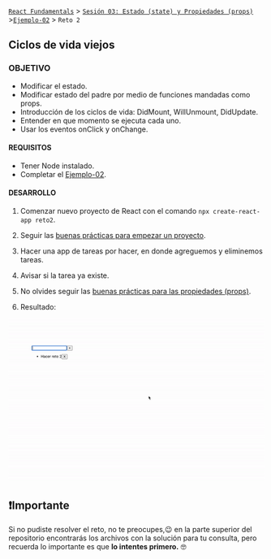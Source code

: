 [`React Fundamentals`](../../README.md) > [`Sesión 03: Estado (state) y Propiedades (props)`](../Readme.md) >[`Ejemplo-02`](../Ejemplo-02) > `Reto 2`

## Ciclos de vida viejos

### OBJETIVO
- Modificar el estado.
- Modificar estado del padre por medio de funciones mandadas como props.
- Introducción de los ciclos de vida: DidMount, WillUnmount, DidUpdate.
- Entender en que momento se ejecuta cada uno.
- Usar los eventos onClick y onChange.

#### REQUISITOS 
- Tener Node instalado.
- Completar el [Ejemplo-02](../Ejemplo-02).

#### DESARROLLO

1. Comenzar nuevo proyecto de React con el comando `npx create-react-app reto2`.

2. Seguir las [buenas prácticas para empezar un proyecto](../../BuenasPracticas/EmpezandoProyectos/Readme.md).

3. Hacer una app de tareas por hacer, en donde agreguemos y eliminemos tareas.

4. Avisar si la tarea ya existe.

5. No olvides seguir las [buenas prácticas para las propiedades (props)](../../BuenasPracticas/PropTypes/Readme.md).

6. Resultado:
<img src="./public/resultado.gif">


## ❗Importante

Si no pudiste resolver el reto, no te preocupes,😉 en la parte superior del repositorio encontrarás los archivos con la solución para tu consulta, pero recuerda lo importante es que **lo intentes primero.** 🤓

